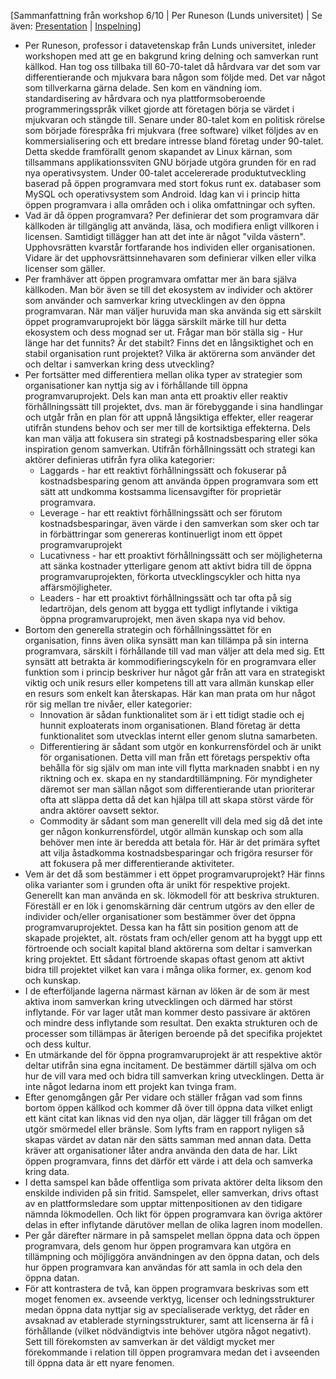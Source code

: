 [Sammanfattning från workshop 6/10 | Per Runeson (Lunds universitet) | Se även: [Presentation](uploads/30cf0877919c5494d4532a288b1accac/Bortom_öppen_källkod_2020.pdf) | [Inspelning](https://youtu.be/jxxiqFyZhDU?t=669)]

* Per Runeson, professor i datavetenskap från Lunds universitet, inleder workshopen med att ge en bakgrund kring delning och samverkan runt källkod. Han tog oss tillbaka till 60-70-talet då hårdvara var det som var differentierande och mjukvara bara någon som följde med. Det var något som tillverkarna gärna delade. Sen kom en vändning iom. standardisering av hårdvara och nya plattformsoberoende programmeringsspråk vilket gjorde att företagen börja se värdet i mjukvaran och stängde till. Senare under 80-talet kom en politisk rörelse som började förespråka fri mjukvara (free software) vilket följdes av en kommersialisering och ett bredare intresse bland företag under 90-talet. Detta skedde framförallt genom skapandet av Linux kärnan, som tillsammans applikationssviten GNU började utgöra grunden för en rad nya operativsystem. Under 00-talet accelererade produktutveckling baserad på öppen programvara med stort fokus runt ex. databaser som MySQL och operativsystem som Android. Idag kan vi i princip hitta öppen programvara i alla områden och i olika omfattningar och syften.
* Vad är då öppen programvara? Per definierar det som programvara där källkoden är tillgänglig att använda, läsa, och modifiera enligt villkoren i licensen. Samtidigt tillägger han att det inte är något "vilda västern". Upphovsrätten kvarstår fortfarande hos individen eller organisationen. Vidare är det upphovsrättsinnehavaren som definierar vilken eller vilka licenser som gäller.
* Per framhäver att öppen programvara omfattar mer än bara själva källkoden. Man bör även se till det ekosystem av individer och aktörer som använder och samverkar kring utvecklingen av den öppna programvaran. När man väljer huruvida man ska använda sig ett särskilt öppet programvaruprojekt bör lägga särskilt märke till hur detta ekosystem och dess mognad ser ut. Frågar man bör ställa sig - Hur länge har det funnits? Är det stabilt? Finns det en långsiktighet och en stabil organisation runt projektet? Vilka är aktörerna som använder det och deltar i samverkan kring dess utveckling?
* Per fortsätter med differentiera mellan olika typer av strategier som organisationer kan nyttja sig av i förhållande till öppna programvaruprojekt. Dels kan man anta ett proaktiv eller reaktiv förhållningssätt till projektet, dvs. man är förebyggande i sina handlingar och utgår från en plan för att uppnå långsiktiga effekter, eller reagerar utifrån stundens behov och ser mer till de kortsiktiga effekterna. Dels kan man välja att fokusera sin strategi på kostnadsbesparing eller söka inspiration genom samverkan. Utifrån förhållningssätt och strategi kan aktörer definieras utifrån fyra olika kategorier:
  * Laggards - har ett reaktivt förhållningssätt och fokuserar på kostnadsbesparing genom att använda öppen programvara som ett sätt att undkomma kostsamma licensavgifter för proprietär programvara.
  * Leverage - har ett reaktivt förhållningssätt och ser förutom kostnadsbesparingar, även värde i den samverkan som sker och tar in förbättringar som genereras kontinuerligt inom ett öppet programvaruprojekt
  * Lucativness - har ett proaktivt förhållningssätt och ser möjligheterna att sänka kostnader ytterligare genom att aktivt bidra till de öppna programvaruprojekten, förkorta utvecklingscykler och hitta nya affärsmöjligheter.
  * Leaders - har ett proaktivt förhållningssätt och tar ofta på sig ledartröjan, dels genom att bygga ett tydligt inflytande i viktiga öppna programvaruprojekt, men även skapa nya vid behov.
* Bortom den generella strategin och förhållningssättet för en organisation, finns även olika synsätt man kan tillämpa på sin interna programvara, särskilt i förhållande till vad man väljer att dela med sig. Ett synsätt att betrakta är kommodifieringscykeln för en programvara eller funktion som i princip beskriver hur något går från att vara en strategiskt viktig och unik resurs eller kompetens till att vara allmän kunskap eller en resurs som enkelt kan återskapas. Här kan man prata om hur något rör sig mellan tre nivåer, eller kategorier:
  * Innovation är sådan funktionalitet som är i ett tidigt stadie och ej hunnit exploaterats inom organisationen. Bland företag är detta funktionalitet som utvecklas internt eller genom slutna samarbeten.
  * Differentiering är sådant som utgör en konkurrensfördel och är unikt för organisationen. Detta vill man från ett företags perspektiv ofta behålla för sig själv om man inte vill flytta marknaden snabbt i en ny riktning och ex. skapa en ny standardtillämpning. För myndigheter däremot ser man sällan något som differentierande utan prioriterar ofta att släppa detta då det kan hjälpa till att skapa störst värde för andra aktörer oavsett sektor.
  * Commodity är sådant som man generellt vill dela med sig då det inte ger någon konkurrensfördel, utgör allmän kunskap och som alla behöver men inte är beredda att betala för. Här är det primära syftet att vilja åstadkomma kostnadsbesparingar och frigöra resurser för att fokusera på mer differentierande aktiviteter.
* Vem är det då som bestämmer i ett öppet programvaruprojekt? Här finns olika varianter som i grunden ofta är unikt för respektive projekt. Generellt kan man använda en sk. lökmodell för att beskriva strukturen. Föreställ er en lök i genomskärning där centrum utgörs av den eller de individer och/eller organisationer som bestämmer över det öppna programvaruprojektet. Dessa kan ha fått sin position genom att de skapade projektet, alt. röstats fram och/eller genom att ha byggt upp ett förtroende och socialt kapital bland aktörerna som deltar i samverkan kring projektet. Ett sådant förtroende skapas oftast genom att aktivt bidra till projektet vilket kan vara i många olika former, ex. genom kod och kunskap.
* I de efterföljande lagerna närmast kärnan av löken är de som är mest aktiva inom samverkan kring utvecklingen och därmed har störst inflytande. För var lager utåt man kommer desto passivare är aktören och mindre dess inflytande som resultat. Den exakta strukturen och de processer som tillämpas är återigen beroende på det specifika projektet och dess kultur.
* En utmärkande del för öppna programvaruprojekt är att respektive aktör deltar utifrån sina egna incitament. De bestämmer därtill själva om och hur de vill vara med och bidra till samverkan kring utvecklingen. Detta är inte något ledarna inom ett projekt kan tvinga fram.
* Efter genomgången går Per vidare och ställer frågan vad som finns bortom öppen källkod och kommer då över till öppna data vilket enligt ett känt citat kan liknas vid den nya oljan, där lägger till frågan om det utgör smörmedel eller bränsle. Som lyfts fram en rapport nyligen så skapas värdet av datan när den sätts samman med annan data. Detta kräver att organisationer låter andra använda den data de har. Likt öppen programvara, finns det därför ett värde i att dela och samverka kring data.
* I detta samspel kan både offentliga som privata aktörer delta liksom den enskilde individen på sin fritid. Samspelet, eller samverkan, drivs oftast av en plattformsledare som upptar mittenpositionen av den tidigare nämnda lökmodellen. Och likt för öppen programvara kan övriga aktörer delas in efter inflytande därutöver mellan de olika lagren inom modellen.
* Per går därefter närmare in på samspelet mellan öppna data och öppen programvara, dels genom hur öppen programvara kan utgöra en tillämpning och möjliggöra användningen av den öppna datan, och dels hur öppen programvara kan användas för att samla in och dela den öppna datan.
* För att kontrastera de två, kan öppen programvara beskrivas som ett moget fenomen ex. avseende verktyg, licenser och ledningsstrukturer medan öppna data nyttjar sig av specialiserade verktyg, det råder en avsaknad av etablerade styrningsstrukturer, samt att licenserna är få i förhållande (vilket nödvändigtvis inte behöver utgöra något negativt). Sett till förekomsten av samverkan är det väldigt mycket mer förekommande i relation till öppen programvara medan det i avseenden till öppna data är ett nyare fenomen.